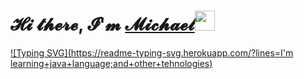 <h1>𝓗𝓲 𝓽𝓱𝓮𝓻𝓮, 𝓘'𝓶 <a href="https://vk.com/mzjob" target="_blank">𝓜𝓲𝓬𝓱𝓪𝓮𝓵</a><img src="https://github.com/blackcater/blackcater/raw/main/images/Hi.gif" height="32"/></h1>


[![Typing SVG](https://readme-typing-svg.herokuapp.com/?lines=I'm learning+java+language;and+other+tehnologies)](https://git.io/typing-svg)
